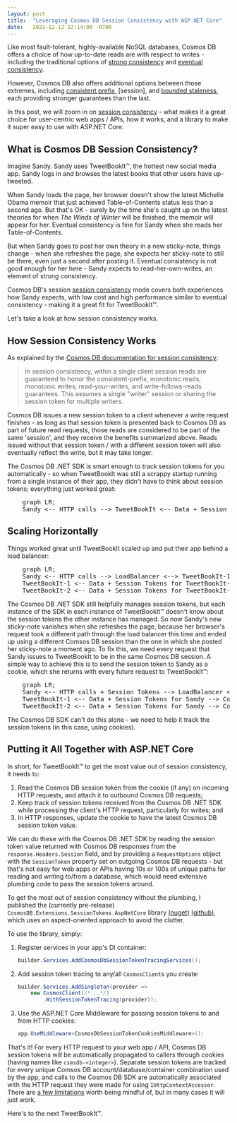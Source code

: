 ```yaml
---
layout: post
title:  "Leveraging Cosmos DB Session Consistency with ASP.NET Core"
date:   2022-12-12 22:14:00 -0700
---
```


Like most fault-tolerant, highly-available NoSQL databases, Cosmos DB offers a
choice of how up-to-date reads are with respect to writes -
including the traditional options of [strong
consistency](https://learn.microsoft.com/en-us/azure/cosmos-db/consistency-levels#strong-consistency)
and [eventual
consistency](https://learn.microsoft.com/en-us/azure/cosmos-db/consistency-levels#eventual-consistency).

However, Cosmos DB also offers additional options between those extremes,
including [consistent
prefix](https://learn.microsoft.com/en-us/azure/cosmos-db/consistency-levels#consistent-prefix-consistency),
[session],
and [bounded
staleness](https://learn.microsoft.com/en-us/azure/cosmos-db/consistency-levels#bounded-staleness-consistency),
each providing stronger guarantees than the last.

In this post, we will zoom in on [session
consistency]
\- what makes it a great choice for user-centric web apps / APIs, how it works, and a library
to make it super easy to use with ASP.NET Core.

## What is Cosmos DB Session Consistency?
Imagine Sandy. Sandy uses TweetBookIt™, the hottest new social media app.
Sandy logs in and browses the latest books that other users have up-tweeted.

When Sandy loads the page, her browser doesn't show the latest Michelle Obama
memoir that just achieved Table-of-Contents status less than a second ago. But
that's OK - surely by the time she's caught up on the latest theories for when
*The Winds of Winter* will be finished, the memoir will appear for her. Eventual
consistency is fine for Sandy when she reads her Table-of-Contents.

But when Sandy goes to post her own theory in a new sticky-note, things change -
when she refreshes the page, she expects her sticky-note to still be there, even
just a second after posting it. Eventual consistency is not good enough for her
here - Sandy expects to read-her-own-writes, an element of strong consistency.

Cosmos DB's session [session consistency] mode covers both experiences how Sandy
expects, with low cost and high performance similar to eventual consistency -
making it a great fit for TweetBookIt™.

Let's take a look at how session consistency works.

## How Session Consistency Works
As explained by the [Cosmos DB documentation for session consistency][session consistency]:

> In session consistency, within a single client session reads are guaranteed to
> honor the consistent-prefix, monotonic reads, monotonic writes,
> read-your-writes, and write-follows-reads guarantees. This assumes a single
> "writer" session or sharing the session token for multiple writers.

Cosmos DB issues a new session token to a client whenever a write request
finishes - as long as that session token is presented back to Cosmos DB as part
of future read requests, those reads are considered to be part of the same
'session', and they receive the benefits summarized above. Reads issued without
that session token / with a different session token will also eventually reflect
the write, but it may take longer.

The Cosmos DB .NET SDK is smart enough to track session tokens for you
automatically - so when TweetBookIt was still a scrappy startup running from a
single instance of their app, they didn't have to think about session tokens;
everything just worked great:

<pre class="mermaid">
    graph LR;
    Sandy <-- HTTP calls --> TweetBookIt <-- Data + Session Tokens --> CosmosDB;
</pre>

## Scaling Horizontally
Things worked great until TweetBookIt scaled up and put their app behind a load
balancer:

<pre class="mermaid">
    graph LR;
    Sandy <-- HTTP calls --> LoadBalancer <--> TweetBookIt-1 & TweetBookIt-2;
    TweetBookIt-1 <-- Data + Session Tokens for TweetBookIt-1 --> CosmosDB;
    TweetBookIt-2 <-- Data + Session Tokens for TweetBookIt-2 --> CosmosDB;
</pre >

The Cosmos DB .NET SDK still helpfully manages session tokens, but each instance of the SDK in each instance of TweetBookIt™ doesn't know about the session tokens the other instance has managed. So now Sandy's new sticky-note vanishes when she refreshes the page, because her browser's request took a different path through the load balancer this time and ended up using a different Comsos DB session than the one in which she posted her sticky-note a moment ago.

To fix this, we need every request that Sandy issues to TweetBookIt to be in the same Cosmos DB session. A simple way to achieve this is to send the session token to Sandy as a cookie, which she returns with every future request to TweetBookIt™:

<pre class="mermaid">
    graph LR;
    Sandy <-- HTTP calls + Session Tokens --> LoadBalancer <--> TweetBookIt-1 & TweetBookIt-2;
    TweetBookIt-1 <-- Data + Session Tokens for Sandy --> CosmosDB;
    TweetBookIt-2 <-- Data + Session Tokens for Sandy --> CosmosDB;
</pre>

The Cosmos DB SDK can't do this alone - we need to help it track the session
tokens (in this case, using cookies).

## Putting it All Together with ASP.NET Core
In short, for TweetBookIt™ to get the most value out of session consistency, it
needs to:

1. Read the Cosmos DB session token from the cookie (if any) on incoming HTTP
   requests, and attach it to outbound Cosmos DB requests;
2. Keep track of session tokens received from the Cosmos DB .NET SDK while
   processing the client's HTTP request, particularly for writes; and
3. In HTTP responses, update the cookie to have the latest Cosmos DB session
   token value.

We can do these with the Cosmos DB .NET SDK by reading the session token value
returned with Cosmos DB responses from the `response.Headers.Session` field, and
by providing a `RequestOptions` object with the `SessionToken` property set on
outgoing Cosmos DB requests - but that's not easy for web apps or APIs having
10s or 100s of unique paths for reading and writing to/from a database, which
would need extensive plumbing code to pass the session tokens around.

To get the most out of session consistency without the plumbing, I published the
(currently pre-release) `CosmosDB.Extensions.SessionTokens.AspNetCore` library
[(nuget)](https://www.nuget.org/packages/CosmosDB.Extensions.SessionTokens.AspNetCore)
[(github)](https://github.com/pmalmsten/cosmosdb-extensions-sessiontokens-aspnet),
which uses an aspect-oriented approach to avoid the clutter. 

To use the library, simply:

1. Register services in your app's DI container:

    ```c#
    builder.Services.AddCosmosDbSessionTokenTracingServices();
    ```

2. Add session token tracing to any/all `CosmosClient`s you create:  
   
    ```c#
    builder.Services.AddSingleton(provider => 
        new CosmosClient(/*...*/)
            .WithSessionTokenTracing(provider));
    ```

3. Use the ASP.NET Core Middleware for passing session tokens to and from HTTP
   cookies:  
    ```c#
    app.UseMiddleware<CosmosDbSessionTokenCookiesMiddleware>();
    ```

That's it! For every HTTP request to your web app / API, Cosmos DB session
tokens will be automatically propagated to callers through cookies (having names
like `csmsdb-<integer>`). Separate session tokens are tracked for every unique
Comsos DB account/database/container combination used by the app, and calls to
the Cosmos DB SDK are automatically associated with the HTTP request they were
made for using `IHttpContextAccessor`. There are [a few
limitations](https://github.com/pmalmsten/cosmosdb-extensions-sessiontokens-aspnet#limitations)
worth being mindful of, but in many cases it will just work.

Here's to the next TweetBookIt™.

[session consistency]: https://learn.microsoft.com/en-us/azure/cosmos-db/consistency-levels#session-consistency